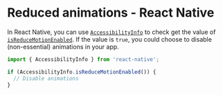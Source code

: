 # Reduced animations - React Native

In React Native, you can use [`AccessibilityInfo`](https://reactnative.dev/docs/accessibilityinfo) to check get the value of [`isReduceMotionEnabled`](https://reactnative.dev/docs/accessibilityinfo#isreducemotionenabled). If the value is `true`, you could choose to disable (non-essential) animations in your app.

```jsx
import { AccessibilityInfo } from 'react-native';

if (AccessibilityInfo.isReduceMotionEnabled()) {
  // Disable animations
}
```
